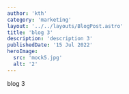 ```yaml
---
author: 'kth'
category: 'marketing'
layout: '../../layouts/BlogPost.astro'
title: 'blog 3'
description: 'description 3'
publishedDate: '15 Jul 2022'
heroImage:
  src: 'mock5.jpg'
  alt: '2'
---
```


blog 3
